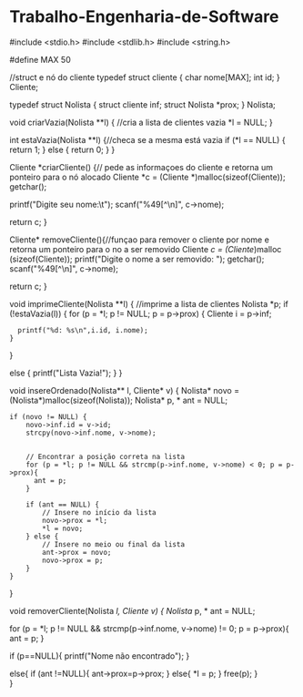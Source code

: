 # Trabalho-Engenharia-de-Software
#include <stdio.h>
#include <stdlib.h>
#include <string.h>

#define MAX 50

//struct e nó do cliente
typedef struct cliente {
  char nome[MAX];
  int id;
} Cliente;

typedef struct Nolista {
  struct cliente inf;
  struct Nolista *prox;
} Nolista;

void criarVazia(Nolista **l) { //cria a lista de clientes vazia
*l = NULL; 
}

int estaVazia(Nolista **l) {//checa se a mesma está vazia
  if (*l == NULL) {
    return 1;
  } else {
    return 0;
  }
}

Cliente *criarCliente() {// pede as informaçoes do cliente e retorna um ponteiro para o nó alocado
  Cliente *c = (Cliente *)malloc(sizeof(Cliente));
  getchar();

  printf("Digite seu nome:\t");
  scanf("%49[^\n]", c->nome);

  return c;
}

Cliente* removeCliente(){//funçao para remover o cliente por nome e retorna um ponteiro para o no a ser removido
  Cliente *c = (Cliente*)malloc (sizeof(Cliente));
  printf("Digite o nome a ser removido: ");
  getchar();
  scanf("%49[^\n]", c->nome);

  return c;
}


void imprimeCliente(Nolista **l) { //imprime a lista de clientes
  Nolista *p;
  if (!estaVazia(l)) {
    for (p = *l; p != NULL; p = p->prox) {
      Cliente i = p->inf;

      printf("%d: %s\n",i.id, i.nome);
    }
  }

  else {
    printf("Lista Vazia!");
  }
}

void insereOrdenado(Nolista** l, Cliente* v) {
    Nolista* novo = (Nolista*)malloc(sizeof(Nolista));
    Nolista* p, * ant = NULL;

    if (novo != NULL) {
        novo->inf.id = v->id;
        strcpy(novo->inf.nome, v->nome);
           

        // Encontrar a posição correta na lista
        for (p = *l; p != NULL && strcmp(p->inf.nome, v->nome) < 0; p = p->prox){
          ant = p;
        }

        if (ant == NULL) {
            // Insere no início da lista
            novo->prox = *l;
            *l = novo;
        } else {
            // Insere no meio ou final da lista
            ant->prox = novo;
            novo->prox = p;
        }
    }
}

void removerCliente(Nolista **l, Cliente* v) {
   Nolista* p, * ant = NULL;

  for (p = *l; p != NULL && strcmp(p->inf.nome, v->nome) != 0; p = p->prox){
     ant = p;
  }

  if (p==NULL){
    printf("Nome não encontrado");
  }

  else{
    if (ant !=NULL){
      ant->prox=p->prox;
    }
    else{
      *l = p;
    }
   free(p);
  }  
}
